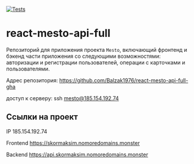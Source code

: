 [![Tests](https://github.com/yandex-praktikum/react-mesto-api-full-gha/actions/workflows/tests.yml/badge.svg)](https://github.com/yandex-praktikum/react-mesto-api-full-gha/actions/workflows/tests.yml)
# react-mesto-api-full
Репозиторий для приложения проекта `Mesto`, включающий фронтенд и бэкенд части приложения со следующими возможностями: авторизации и регистрации пользователей, операции с карточками и пользователями.
  


Адрес репозитория: https://github.com/Balzak1976/react-mesto-api-full-gha

доступ к серверу: ssh mesto@185.154.192.74

## Ссылки на проект

IP 185.154.192.74

Frontend https://skormaksim.nomoredomains.monster

Backend https://api.skormaksim.nomoredomains.monster

